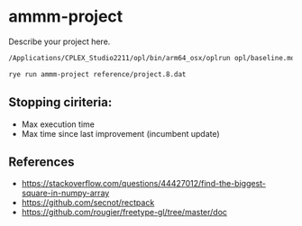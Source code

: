 # ammm-project

Describe your project here.

```bash
/Applications/CPLEX_Studio2211/opl/bin/arm64_osx/oplrun opl/baseline.mod reference/project.9.dat 
```

```bash
rye run ammm-project reference/project.8.dat
```


## Stopping ciriteria:

- Max execution time
- Max time since last improvement (incumbent update)


## References

- https://stackoverflow.com/questions/44427012/find-the-biggest-square-in-numpy-array
- https://github.com/secnot/rectpack
- https://github.com/rougier/freetype-gl/tree/master/doc
